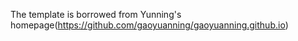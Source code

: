 The template is borrowed from Yunning's homepage(https://github.com/gaoyuanning/gaoyuanning.github.io)